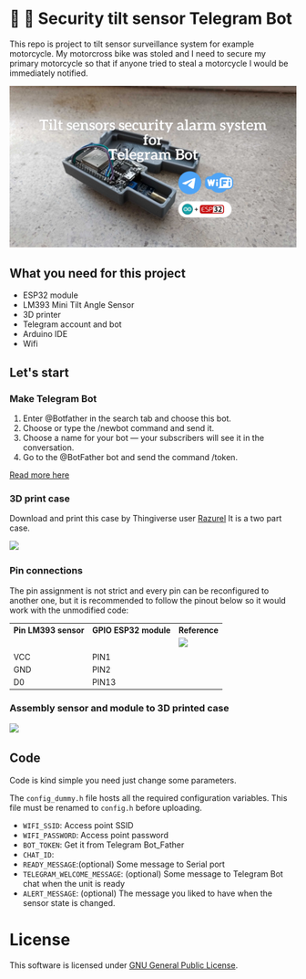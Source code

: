 # 🚨 🤖 Security tilt sensor Telegram Bot 
>
This repo is project to tilt sensor surveillance system for example motorcycle. 
My motorcross bike was stoled and I need to secure my primary motorcycle so that 
if anyone tried to steal a motorcycle I would be immediately notified.

![Sensor and the 3D printed case](./images/tilt-sensor03.jpeg)


## What you need for this project

* ESP32 module
* LM393 Mini Tilt Angle Sensor
* 3D printer 
* Telegram account and bot
* Arduino IDE
* Wifi



## Let's start

### Make Telegram Bot

1. Enter @Botfather in the search tab and choose this bot.
2. Choose or type the /newbot command and send it.
3. Choose a name for your bot — your subscribers will see it in the conversation. 
4. Go to the @BotFather bot and send the command /token.

[Read more here](https://sendpulse.com/knowledge-base/chatbot/create-telegram-chatbot)



### 3D print case

Download and print this case by Thingiverse user [Razurel](https://www.thingiverse.com/thing:3799608)
It is a two part case. 

<image src="./images/tilt-sensor02.jpeg" />

>

### Pin connections

The pin assignment is not strict and every pin can be reconfigured to another one, but it is recommended to follow the pinout below so it would work with the unmodified code:

<table>
    <tr>
        <th>Pin LM393 sensor</th>
        <th>GPIO ESP32 module</th>
        <th>Reference</th>
    </tr>
    <tr>
        <td></td>
        <td></td>
        <td>
            <image src="./images/pin-connections.jpeg" />
        </td>
    </tr>
    <tr>
        <td>VCC</td>
        <td>PIN1</td>
         <td></td>
    </tr>
    <tr>
        <td>GND</td>
        <td>PIN2</td>
         <td></td>
    </tr>
    <tr>
        <td>D0</td>
        <td>PIN13</td>
        <td></td>
    </tr>
</table>


>

### Assembly sensor and module to 3D printed case

<image src="./images/tilt-sensor01.jpg" />

## Code

Code is kind simple you need just change some parameters.

The `config_dummy.h` file hosts all the required configuration variables. This file must be renamed to `config.h` before uploading.

* `WIFI_SSID`: Access point SSID
* `WIFI_PASSWORD`: Access point password
* `BOT_TOKEN`: Get it from Telegram Bot_Father
* `CHAT_ID`: 
* `READY_MESSAGE`:(optional) Some message to Serial port 
* `TELEGRAM_WELCOME_MESSAGE`: (optional) Some message to Telegram Bot chat when the unit is ready
* `ALERT_MESSAGE`: (optional) The message you liked to have when the sensor state is changed.


# License

This software is licensed under [GNU General Public License](https://en.wikipedia.org/wiki/GNU_General_Public_License).
